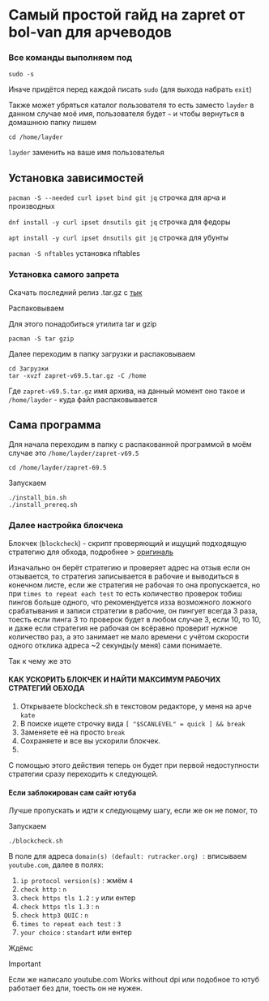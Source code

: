 # Самый простой гайд на zapret от bol-van для арчеводов
### Все команды выполняем под
```
sudo -s
```
Иначе придётся перед каждой писать `sudo` (для выхода набрать `exit`)

Также может убряться каталог пользователя то есть заместо `layder` в данном случае моё имя, пользователя будет `~` и чтобы вернуться в домашнюю папку пишем
```
cd /home/layder
```
`layder` заменить на ваше имя пользователья
## Установка зависимостей
`pacman -S --needed curl ipset bind git jq` строчка для арча и производных

`dnf install -y curl ipset dnsutils git jq` строчка для федоры

`apt install -y curl ipset dnsutils git jq` строчка для убунты

`pacman -S nftables` установка nftables
### Установка самого запрета
Скачать последний релиз .tar.gz с [тык](https://github.com/bol-van/zapret/releases)

Распаковываем

Для этого понадобиться утилита tar и gzip

```
pacman -S tar gzip
```

Далее переходим в папку загрузки и распаковываем
```
cd Загрузки
tar -xvzf zapret-v69.5.tar.gz -C /home
```
Где `zapret-v69.5.tar.gz` имя архива, на данный момент оно такое и `/home/layder` - куда файл распаковывается
## Сама программа
Для начала переходим в папку с распакованной программой в моём случае это `/home/layder/zapret-v69.5`
```
cd /home/layder/zapret-69.5
```
Запускаем
```
./install_bin.sh
./install_prereq.sh
```
### Далее настройка блокчека
Блокчек (`blockcheck`) - скрипт проверяющий и ищущий подходящую стратегию для обхода, подробнее > [оригиналь](https://github.com/bol-van/zapret/tree/master)

Изначально он берёт стратегию и проверяет адрес на отзыв если он отзывается, то стратегия записывается в рабочие и выводиться в конечном листе, если же стратегия не рабочая то она пропускается, но при `times to repeat each test` то есть количество проверок тобиш пингов больше одного, что рекомендуется изза возможного ложного срабатывания и записи стратегии в рабочие, он пингует всегда 3 раза, тоесть если пинга 3 то проверок будет в любом случае 3, если 10, то 10, и даже если стратегия не рабочая он всёравно проверит нужное количество раз, а это занимает не мало времени с учётом скорости одного отклика адреса ~2 секунды(у меня) сами понимаете.

Так к чему же это
#### КАК УСКОРИТЬ БЛОКЧЕК И НАЙТИ МАКСИМУМ РАБОЧИХ СТРАТЕГИЙ ОБХОДА
1. Открываете blockcheck.sh в текстовом редакторе, у меня на арче `kate`
2. В поиске ищете строчку вида `[ "$SCANLEVEL" = quick ] && break`
3. Заменяете её на просто `break`
4. Сохраняете и все вы ускорили блокчек.
5. 
С помощью этого действия теперь он будет при первой недоступности стратегии сразу переходить к следующей.

#### Если заблокирован сам сайт ютуба
Лучше пропускать и идти к следующему шагу, если же он не помог, то

Запускаем
```
./blockcheck.sh
```
В поле для адреса `domain(s) (default: rutracker.org) :` вписываем `youtube.com`, далее в полях:
1. `ip protocol version(s)` : жмём `4`
2. `check http` : `n`
3. `check https tls 1.2` : `y` или ентер
4. `check https tls 1.3` : `n`
5. `check http3 QUIC` : `n`
6. `times to repeat each test` : `3`
7. `your choice` : `standart` или ентер

Ждёмс
> [!IMPORTANT]
> Если же написало youtube.com Works without dpi или подобное то ютуб работает без дпи, тоесть он не нужен.
